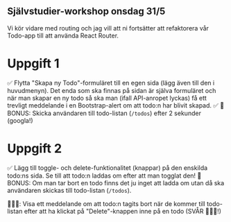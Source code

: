 ## Självstudier-workshop onsdag 31/5
    
Vi kör vidare med routing och jag vill att ni fortsätter att refaktorera vår Todo-app till att använda React Router.


# Uppgift 1

✅ Flytta "Skapa ny Todo"-formuläret till en egen sida (lägg även till den i huvudmenyn). Det enda som ska finnas på sidan är själva formuläret och när man skapar en ny todo så ska man (ifall API-anropet lyckas) få ett trevligt meddelande i en Bootstrap-alert om att todo:n har blivit skapad.
✅ 🌟 BONUS: Skicka användaren till todo-listan (`/todos`) efter 2 sekunder (googla!)


# Uppgift 2

✅ Lägg till toggle- och delete-funktionalitet (knappar) på den enskilda todo:ns sida. Se till att todo:n laddas om efter att man togglat den!
🌟 BONUS: Om man tar bort en todo finns det ju inget att ladda om utan då ska användaren skickas till todo-listan (`/todos`).


🚀🚀🚀: Visa ett meddelande om att todo:n tagits bort när de kommer till todo-listan efter att ha klickat på "Delete"-knappen inne på en todo (SVÅR 🥵🥵🥵!)